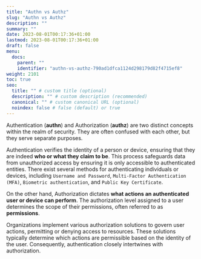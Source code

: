 ```yaml
---
title: "Authn vs Authz"
slug: "Authn vs Authz"
description: ""
summary: ""
date: 2023-08-01T00:17:36+01:00
lastmod: 2023-08-01T00:17:36+01:00
draft: false
menu:
  docs:
    parent: ""
    identifier: "authn-vs-authz-790ad1dfca1124d298179d82f4715ef8"
weight: 2101
toc: true
seo:
  title: "" # custom title (optional)
  description: "" # custom description (recommended)
  canonical: "" # custom canonical URL (optional)
  noindex: false # false (default) or true
---
```

Authentication (**authn**) and Authorization (**authz**) are two distinct concepts within the realm of security. They are often confused with each other, but they serve separate purposes.

Authentication verifies the identity of a person or device, ensuring that they are indeed **who or what they claim to be**. This process safeguards data from unauthorized access by ensuring it is only accessible to authenticated entities.
There exist several methods for authenticating individuals or devices, including `Username and Password`, `Multi-Factor Authentication (MFA)`, `Biometric authentication`, and `Public Key Certificate`.

On the other hand, Authorization dictates **what actions an authenticated user or device can perform**. The authorization level assigned to a user determines the scope of their permissions, often referred to as **permissions**.

Organizations implement various authorization solutions to govern user actions, permitting or denying access to resources. These solutions typically determine which actions are permissible based on the identity of the user. Consequently, authentication closely intertwines with authorization.
